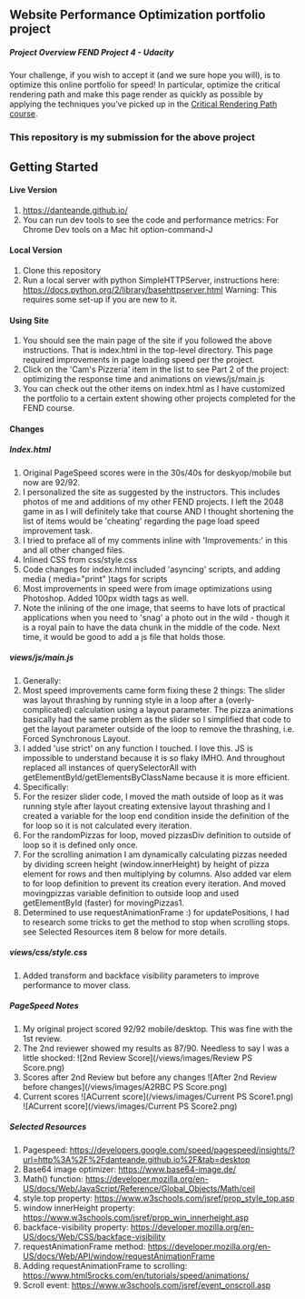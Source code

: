 ## Website Performance Optimization portfolio project

##### Project Overview FEND Project 4 - Udacity

Your challenge, if you wish to accept it (and we sure hope you will), is to optimize this online portfolio for speed! In particular, optimize the critical rendering path and make this page render as quickly as possible by applying the techniques you've picked up in the [Critical Rendering Path course](https://www.udacity.com/course/ud884).



### This repository is my submission for the above project

## Getting Started

#### Live Version

1. https://danteande.github.io/
1. You can run dev tools to see the code and performance metrics: For Chrome Dev tools on a Mac hit option-command-J

#### Local Version

1. Clone this repository
1. Run a local server with python SimpleHTTPServer, instructions here: https://docs.python.org/2/library/basehttpserver.html
Warning: This requires some set-up if you are new to it.


#### Using Site

1. You should see the main page of the site if you followed the above instructions. That is index.html in the top-level directory. This page required improvements in page loading speed per the project.
1. Click on the 'Cam's Pizzeria' item in the list to see Part 2 of the project: optimizing the response time and animations on views/js/main.js
1. You can check out the other items on index.html as I have customized the portfolio to a certain extent showing other projects completed for the FEND course.


#### Changes

##### Index.html


1. Original PageSpeed scores were in the 30s/40s for deskyop/mobile but now are 92/92.
1. I personalized the site as suggested by the instructors. This includes photos of me and additions of my other FEND projects. I left the 2048 game in as I will definitely take that course AND I thought shortening the list of items would be 'cheating' regarding the page load speed improvement task.
1. I tried to preface all of my comments inline with 'Improvements:' in this and all other changed files.
1. Inlined CSS from css/style.css
1. Code changes for index.html included 'asyncing' scripts, and adding media ( media="print" )tags for scripts
1. Most improvements in speed were from image optimizations using Photoshop. Added 100px width tags as well.
1. Note the inlining of the one image, that seems to have lots of practical applications when you need to 'snag' a photo out in the wild - though it is a royal pain to have the data chunk in the middle of the code. Next time, it would be good to add a js file that holds those.

##### views/js/main.js

1. Generally:
1. Most speed improvements came form fixing these 2 things: The slider was layout thrashing by running style in a loop after a (overly-complicated) calculation using a layout parameter. The pizza animations basically had the same problem as the slider so I simplified that code to get the layout parameter outside of the loop to remove the thrashing, i.e. Forced Synchronous Layout.
1. I added 'use strict' on any function I touched. I love this. JS is impossible to understand because it is so flaky IMHO. And throughout replaced all instances of querySelectorAll with getElementById/getElementsByClassName because it is more efficient.
1. Specifically:
1. For the resizer slider code, I moved the math outside of loop as it was running style after layout creating extensive layout thrashing and I created a variable for the loop end condition inside the definition of the for loop  so it is not calculated every iteration.
1. For the randomPizzas for loop, moved pizzasDiv definition to outside of loop so it is defined only once.
1. For the scrolling animation I am dynamically calculating pizzas needed by dividing screen height (window.innerHeight) by height of pizza element for rows and then multiplying by columns. Also added var elem to for loop definition to prevent its creation every iteration. And moved movingpizzas variable definition to outside loop and used getElementById (faster) for movingPizzas1.
1. Determined to use requestAnimationFrame  :) for updatePositions, I had to research some tricks to get the method to stop when scrolling stops. see Selected Resources item 8 below for more details.

##### views/css/style.css

1. Added transform and backface visibility parameters to improve performance to mover class.


##### PageSpeed Notes

1. My original project scored 92/92 mobile/desktop. This was fine with the 1st review.
1. The 2nd reviewer showed my results as 87/90. Needless to say I was a little shocked:
![2nd Review Score](/views/images/Review PS Score.png)
1. Scores after 2nd Review but before any changes
![After 2nd Review before changes](/views/images/A2RBC PS Score.png)
1. Current scores
![ACurrent score](/views/images/Current PS Score1.png)
![ACurrent score](/views/images/Current PS Score2.png)


##### Selected Resources

1. Pagespeed: https://developers.google.com/speed/pagespeed/insights/?url=http%3A%2F%2Fdanteande.github.io%2F&tab=desktop
1. Base64 image optimizer: https://www.base64-image.de/
1. Math() function: https://developer.mozilla.org/en-US/docs/Web/JavaScript/Reference/Global_Objects/Math/ceil
1. style.top property: https://www.w3schools.com/jsref/prop_style_top.asp
1. window innerHeight property: https://www.w3schools.com/jsref/prop_win_innerheight.asp
1. backface-visibility property: https://developer.mozilla.org/en-US/docs/Web/CSS/backface-visibility
1. requestAnimationFrame method: https://developer.mozilla.org/en-US/docs/Web/API/window/requestAnimationFrame
1. Adding requestAnimationFrame to scrolling: https://www.html5rocks.com/en/tutorials/speed/animations/
1. Scroll event: https://www.w3schools.com/jsref/event_onscroll.asp
